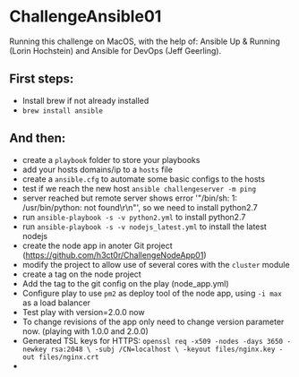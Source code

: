 # ChallengeAnsible01

Running this challenge on MacOS, with the help of: Ansible Up & Running (Lorin Hochstein) and Ansible for DevOps (Jeff Geerling).

## First steps:

- Install brew if not already installed
- `brew install ansible`

## And then:

- create a `playbook` folder to store your playbooks
- add your hosts domains/ip to a `hosts` file
- create a `ansible.cfg` to automate some basic configs to the hosts
- test if we reach the new host
	`ansible challengeserver -m ping`
- server reached but remote server shows error '"/bin/sh: 1: /usr/bin/python: not found\r\n"', so we need to install python2.7
- run `ansible-playbook -s -v python2.yml` to install python2.7
- run `ansible-playbook -s -v nodejs_latest.yml` to install the latest nodejs
- create the node app in anoter Git project (https://github.com/h3ct0r/ChallengeNodeApp01)
- modify the project to allow use of several cores with the `cluster` module
- create a tag on the node project
- Add the tag to the git config on the play (node_app.yml)
- Configure play to use `pm2` as deploy tool of the node app, using `-i max` as a load balancer
- Test play with version=2.0.0 now
- To change revisions of the app only need to change version parameter now. (playing with 1.0.0 and 2.0.0)
- Generated TSL keys for HTTPS:
	`openssl req -x509 -nodes -days 3650 -newkey rsa:2048 \
        -subj /CN=localhost \
        -keyout files/nginx.key -out files/nginx.crt`
- 